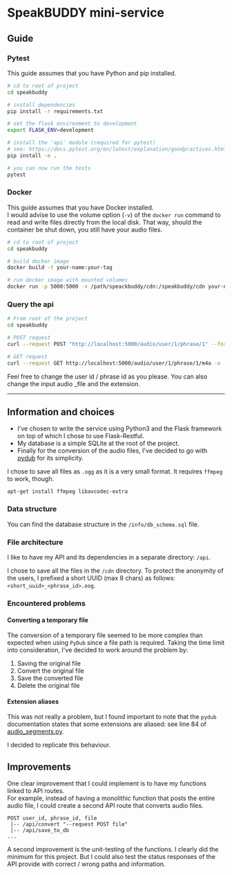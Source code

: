 # SpeakBUDDY mini-service

## Guide

### Pytest

This guide assumes that you have Python and pip installed.

```bash
# cd to root of project
cd speakbuddy

# install dependencies
pip install -r requirements.txt

# set the flask environment to development
export FLASK_ENV=development

# install the 'api' module (required for pytest)
# see: https://docs.pytest.org/en/latest/explanation/goodpractices.html
pip install -e .

# you can now run the tests
pytest
```

### Docker

This guide assumes that you have Docker installed.<br />I would advise to use the volume option (`-v`) of the `docker run` command to read and write files directly from the local disk. That way, should the container be shut down, you still have your audio files.

```bash
# cd to root of project
cd speakbuddy

# build docker image
docker build -t your-name:your-tag

# run docker image with mounted volumes
docker run -p 5000:5000 -v /path/speackbuddy/cdn:/speakbuddy/cdn your-name:your-tag
```

### Query the api

```bash
# From root of the project
cd speakbuddy

# POST request
curl --request POST "http://localhost:5000/audio/user/1/phrase/1" --form audio_file=@"./test/api/samples/audio_files/input/car.mp3"

# GET request
curl --request GET http://localhost:5000/audio/user/1/phrase/1/m4a -o './test_response_file_1_1.mp3'
```

Feel free to change the user id / phrase id as you please. You can also change the input audio _file and the extension.

---

## Information and choices

- I've chosen to write the service using Python3 and the Flask framework on top of which I chose to use Flask-Restful.
- My database is a simple SQLite at the root of the project.
- Finally for the conversion of the audio files, I've decided to go with [pydub](http://pydub.com) for its simplicity.

I chose to save all files as `.ogg` as it is a very small format.
It requires `ffmpeg` to work, though.

```
apt-get install ffmpeg libavcodec-extra
```

### Data structure

You can find the database structure in the `/info/db_schema.sql` file.

### File architecture

I like to have my API and its dependencies in a separate directory: `/api`.

I chose to save all the files in the `/cdn` directory. To protect the anonymity of the users,  I prefixed a short UUID (max 8 chars) as follows: `<short_uuid>_<phrase_id>.oog`.

### Encountered problems

#### Converting a temporary file

The conversion of a temporary file seemed to be more complex than expected when using `PyDub` since a file path is required. Taking the time limit into consideration, I've decided to work around the problem by:

1. Saving the original file
2. Convert the original file
3. Save the converted file
4. Delete the original file

#### Extension aliases

This was not really a problem, but I found important to note that the `pydub` documentation states that some extensions are aliased: see line 84 of [audio_segments.py](https://github.com/jiaaro/pydub/blob/master/pydub/audio_segment.py).

I decided to replicate this behaviour.

## Improvements

One clear improvement that I could implement is to have my functions linked to API routes.<br />For example, instead of having a monolithic function that posts the entire audio file, I could create a second API route that converts audio files.

```
POST user_id, phrase_id, file
 |-- /api/convert "--request POST file"
 |-- /api/save_to_db
...
```

A second improvement is the unit-testing of the functions. I clearly did the minimum for this project. But I could also test the status responses of the API provide with correct / wrong paths and information.
